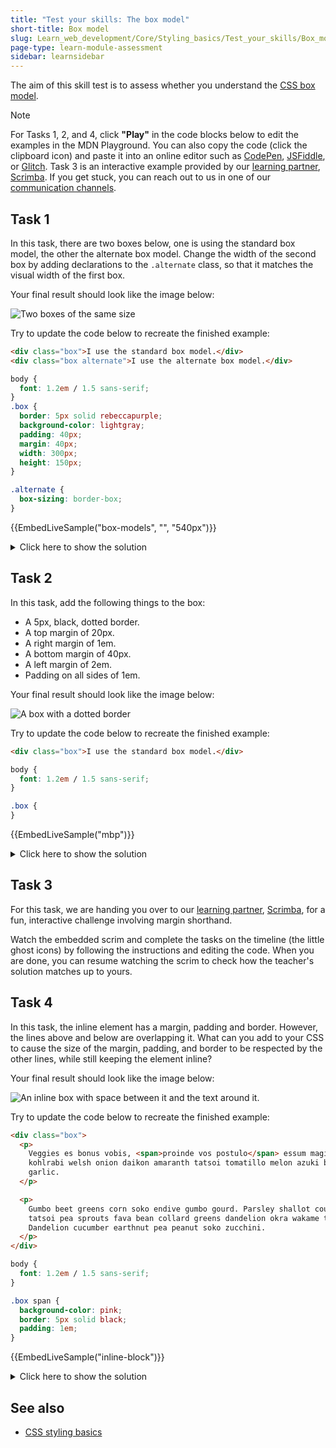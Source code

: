 ```yaml
---
title: "Test your skills: The box model"
short-title: Box model
slug: Learn_web_development/Core/Styling_basics/Test_your_skills/Box_model
page-type: learn-module-assessment
sidebar: learnsidebar
---
```


The aim of this skill test is to assess whether you understand the [CSS box model](/en-US/docs/Learn_web_development/Core/Styling_basics/Box_model).

> [!NOTE]
> For Tasks 1, 2, and 4, click **"Play"** in the code blocks below to edit the examples in the MDN Playground.
> You can also copy the code (click the clipboard icon) and paste it into an online editor such as [CodePen](https://codepen.io/), [JSFiddle](https://jsfiddle.net/), or [Glitch](https://glitch.com/). Task 3 is an interactive example provided by our [learning partner](/en-US/docs/MDN/Writing_guidelines/Learning_content#partner_links_and_embeds), [Scrimba](https://scrimba.com/home).
> If you get stuck, you can reach out to us in one of our [communication channels](/en-US/docs/MDN/Community/Communication_channels).

## Task 1

In this task, there are two boxes below, one is using the standard box model, the other the alternate box model. Change the width of the second box by adding declarations to the `.alternate` class, so that it matches the visual width of the first box.

Your final result should look like the image below:

![Two boxes of the same size](mdn-box-model1.png)

Try to update the code below to recreate the finished example:

```html live-sample___box-models
<div class="box">I use the standard box model.</div>
<div class="box alternate">I use the alternate box model.</div>
```

```css live-sample___box-models
body {
  font: 1.2em / 1.5 sans-serif;
}
.box {
  border: 5px solid rebeccapurple;
  background-color: lightgray;
  padding: 40px;
  margin: 40px;
  width: 300px;
  height: 150px;
}

.alternate {
  box-sizing: border-box;
}
```

{{EmbedLiveSample("box-models", "", "540px")}}

<details>
<summary>Click here to show the solution</summary>

You will need to increase the width of the second block, to add the size of the padding and border:

```css
.alternate {
  box-sizing: border-box;
  width: 390px;
}
```

</details>

## Task 2

In this task, add the following things to the box:

- A 5px, black, dotted border.
- A top margin of 20px.
- A right margin of 1em.
- A bottom margin of 40px.
- A left margin of 2em.
- Padding on all sides of 1em.

Your final result should look like the image below:

![A box with a dotted border](mdn-box-model2.png)

Try to update the code below to recreate the finished example:

```html live-sample___mbp
<div class="box">I use the standard box model.</div>
```

```css live-sample___mbp
body {
  font: 1.2em / 1.5 sans-serif;
}

.box {
}
```

{{EmbedLiveSample("mbp")}}

<details>
<summary>Click here to show the solution</summary>

This task involves using the margin, border and padding properties correctly.
You might choose to use the longhand properties ({{cssxref("margin-top")}}, {{cssxref("margin-right")}}, etc.), however when setting a margin and padding on all sides, the shorthand is probably the better choice:

```css
.box {
  border: 5px dotted black;
  margin: 20px 1em 40px 2em;
  padding: 1em;
}
```

</details>

## Task 3

For this task, we are handing you over to our [learning partner](/en-US/docs/MDN/Writing_guidelines/Learning_content#partner_links_and_embeds), [Scrimba](https://scrimba.com/home), for a fun, interactive challenge involving margin shorthand.

Watch the embedded scrim and complete the tasks on the timeline (the little ghost icons) by following the instructions and editing the code. When you are done, you can resume watching the scrim to check how the teacher's solution matches up to yours.

<scrim-inline url="https://scrimba.com/learn-html-and-css-c0p/~01s" scrimtitle="Margin shorthand"></scrim-inline>

## Task 4

In this task, the inline element has a margin, padding and border. However, the lines above and below are overlapping it. What can you add to your CSS to cause the size of the margin, padding, and border to be respected by the other lines, while still keeping the element inline?

Your final result should look like the image below:

![An inline box with space between it and the text around it.](mdn-box-model3.png)

Try to update the code below to recreate the finished example:

```html live-sample___inline-block
<div class="box">
  <p>
    Veggies es bonus vobis, <span>proinde vos postulo</span> essum magis
    kohlrabi welsh onion daikon amaranth tatsoi tomatillo melon azuki bean
    garlic.
  </p>

  <p>
    Gumbo beet greens corn soko endive gumbo gourd. Parsley shallot courgette
    tatsoi pea sprouts fava bean collard greens dandelion okra wakame tomato.
    Dandelion cucumber earthnut pea peanut soko zucchini.
  </p>
</div>
```

```css live-sample___inline-block
body {
  font: 1.2em / 1.5 sans-serif;
}

.box span {
  background-color: pink;
  border: 5px solid black;
  padding: 1em;
}
```

{{EmbedLiveSample("inline-block")}}

<details>
<summary>Click here to show the solution</summary>

Solving this task requires that you understand when to use different {{cssxref("display")}} values.
After adding `display: inline-block`, the block direction margin, border and padding will cause the other lines to be pushed away from the element:

```css
.box span {
  background-color: pink;
  border: 5px solid black;
  padding: 1em;
  display: inline-block;
}
```

</details>

## See also

- [CSS styling basics](/en-US/docs/Learn_web_development/Core/Styling_basics)
